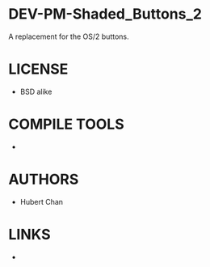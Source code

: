 DEV-PM-Shaded_Buttons_2
=======================

A replacement for the OS/2 buttons. 

LICENSE
===============
* BSD alike

COMPILE TOOLS
===============
* 
 
AUTHORS
===============
* Hubert Chan

LINKS
===============
* 
